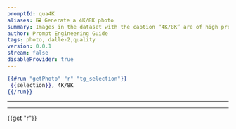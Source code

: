 ```yaml
---
promptId: qua4K
aliases: 🖼️ Generate a 4K/8K photo
summary: Images in the dataset with the caption “4K/8K” are of high production value therefore will look more professionally photographed if you add this modifier.
author: Prompt Engineering Guide
tags: photo, dalle-2,quality
version: 0.0.1
stream: false
disableProvider: true
---
```

```handlebars
{{#run "getPhoto" "r" "tg_selection"}}
 {{selection}}, 4K/8K
{{/run}}
```
***
***
{{get "r"}}
